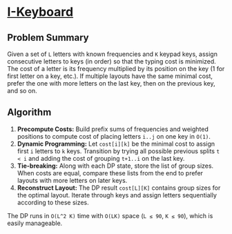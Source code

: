 # [I-Keyboard](https://www.spoj.com/problems/IKEYB/)

## Problem Summary
Given a set of `L` letters with known frequencies and `K` keypad keys, assign consecutive letters to keys (in order) so that the typing cost is minimized. The cost of a letter is its frequency multiplied by its position on the key (1 for first letter on a key, etc.). If multiple layouts have the same minimal cost, prefer the one with more letters on the last key, then on the previous key, and so on.

## Algorithm
1. **Precompute Costs:** Build prefix sums of frequencies and weighted positions to compute cost of placing letters `i..j` on one key in `O(1)`.
2. **Dynamic Programming:** Let `cost[i][k]` be the minimal cost to assign first `i` letters to `k` keys. Transition by trying all possible previous splits `t < i` and adding the cost of grouping `t+1..i` on the last key.
3. **Tie-breaking:** Along with each DP state, store the list of group sizes. When costs are equal, compare these lists from the end to prefer layouts with more letters on later keys.
4. **Reconstruct Layout:** The DP result `cost[L][K]` contains group sizes for the optimal layout. Iterate through keys and assign letters sequentially according to these sizes.

The DP runs in `O(L^2 K)` time with `O(LK)` space (`L ≤ 90`, `K ≤ 90`), which is easily manageable.
